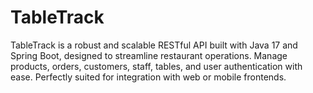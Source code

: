 # TableTrack
TableTrack is a robust and scalable RESTful API built with Java 17 and Spring Boot, designed to streamline restaurant operations. Manage products, orders, customers, staff, tables, and user authentication with ease. Perfectly suited for integration with web or mobile frontends.
